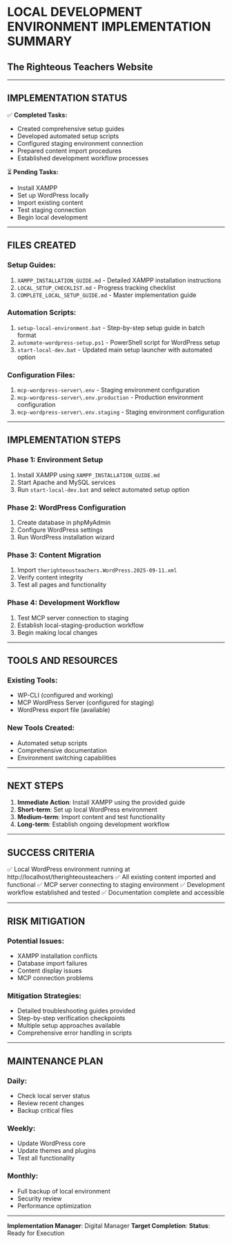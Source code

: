 # LOCAL DEVELOPMENT ENVIRONMENT IMPLEMENTATION SUMMARY
## The Righteous Teachers Website

---

## IMPLEMENTATION STATUS

✅ **Completed Tasks:**
- Created comprehensive setup guides
- Developed automated setup scripts
- Configured staging environment connection
- Prepared content import procedures
- Established development workflow processes

⏳ **Pending Tasks:**
- Install XAMPP
- Set up WordPress locally
- Import existing content
- Test staging connection
- Begin local development

---

## FILES CREATED

### Setup Guides:
1. `XAMPP_INSTALLATION_GUIDE.md` - Detailed XAMPP installation instructions
2. `LOCAL_SETUP_CHECKLIST.md` - Progress tracking checklist
3. `COMPLETE_LOCAL_SETUP_GUIDE.md` - Master implementation guide

### Automation Scripts:
1. `setup-local-environment.bat` - Step-by-step setup guide in batch format
2. `automate-wordpress-setup.ps1` - PowerShell script for WordPress setup
3. `start-local-dev.bat` - Updated main setup launcher with automated option

### Configuration Files:
1. `mcp-wordpress-server\.env` - Staging environment configuration
2. `mcp-wordpress-server\.env.production` - Production environment configuration
3. `mcp-wordpress-server\.env.staging` - Staging environment configuration

---

## IMPLEMENTATION STEPS

### Phase 1: Environment Setup
1. Install XAMPP using `XAMPP_INSTALLATION_GUIDE.md`
2. Start Apache and MySQL services
3. Run `start-local-dev.bat` and select automated setup option

### Phase 2: WordPress Configuration
1. Create database in phpMyAdmin
2. Configure WordPress settings
3. Run WordPress installation wizard

### Phase 3: Content Migration
1. Import `therighteousteachers.WordPress.2025-09-11.xml`
2. Verify content integrity
3. Test all pages and functionality

### Phase 4: Development Workflow
1. Test MCP server connection to staging
2. Establish local-staging-production workflow
3. Begin making local changes

---

## TOOLS AND RESOURCES

### Existing Tools:
- WP-CLI (configured and working)
- MCP WordPress Server (configured for staging)
- WordPress export file (available)

### New Tools Created:
- Automated setup scripts
- Comprehensive documentation
- Environment switching capabilities

---

## NEXT STEPS

1. **Immediate Action**: Install XAMPP using the provided guide
2. **Short-term**: Set up local WordPress environment
3. **Medium-term**: Import content and test functionality
4. **Long-term**: Establish ongoing development workflow

---

## SUCCESS CRITERIA

✅ Local WordPress environment running at http://localhost/therighteousteachers
✅ All existing content imported and functional
✅ MCP server connecting to staging environment
✅ Development workflow established and tested
✅ Documentation complete and accessible

---

## RISK MITIGATION

### Potential Issues:
- XAMPP installation conflicts
- Database import failures
- Content display issues
- MCP connection problems

### Mitigation Strategies:
- Detailed troubleshooting guides provided
- Step-by-step verification checkpoints
- Multiple setup approaches available
- Comprehensive error handling in scripts

---

## MAINTENANCE PLAN

### Daily:
- Check local server status
- Review recent changes
- Backup critical files

### Weekly:
- Update WordPress core
- Update themes and plugins
- Test all functionality

### Monthly:
- Full backup of local environment
- Security review
- Performance optimization

---

**Implementation Manager**: Digital Manager
**Target Completion**: 
**Status**: Ready for Execution